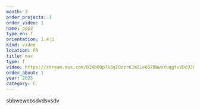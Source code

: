 ```yaml
---
month: 3
order_projects: 1
order_video: 1
name: ppp2
type_en: f
orientation: 1.4:1
kind: video
location: FR
title: mux
type: f
video: https://stream.mux.com/01Wb00p7k3qIOzzrKJmILe687BWwxYuqgtxVDc9JUwgXk.m3u8
order_about: 1
year: 2025
category: C
---
```

sbbwewebsdvdsvsdv
